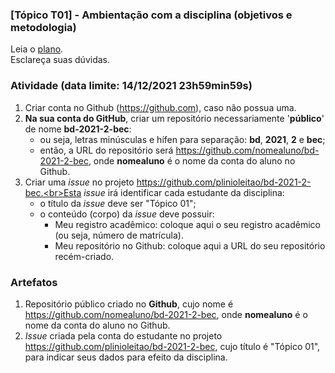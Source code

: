 ### [Tópico T01] - Ambientação com a disciplina (objetivos e metodologia)

Leia o [plano](../media/bd-2021-2-bec-plano.pdf).<br>
Esclareça suas dúvidas.<br>

### Atividade (data limite: **14/12/2021 23h59min59s**)

1. Criar conta no Github (https://github.com), caso não possua uma. 
1. **Na sua conta do GitHub**, criar um repositório necessariamente '**público**' de nome **bd-2021-2-bec**:
   - ou seja, letras minúsculas e hífen para separação: **bd**, **2021**, **2** e **bec**;
   - então, a URL do repositório será https://github.com/nomealuno/bd-2021-2-bec, onde **nomealuno** é o nome da conta do aluno no Github.
1. Criar uma _issue_ no projeto https://github.com/plinioleitao/bd-2021-2-bec.<br>Esta _issue_ irá identificar cada estudante da disciplina:
   - o título da _issue_ deve ser "Tópico 01";
   - o conteúdo (corpo) da _issue_ deve possuir:
     - Meu registro acadêmico: coloque aqui o seu registro acadêmico (ou seja, número de matrícula).
     - Meu repositório no Github: coloque aqui a URL do seu repositório recém-criado.
   
### Artefatos

1. Repositório público criado no **Github**, cujo nome é https://github.com/nomealuno/bd-2021-2-bec, onde **nomealuno** é o nome da conta do aluno no Github.
1. _Issue_ criada pela conta do estudante no projeto https://github.com/plinioleitao/bd-2021-2-bec, cujo título é "Tópico 01", para indicar seus dados para efeito da disciplina.
